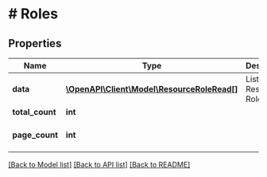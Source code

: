 # # Roles

## Properties

Name | Type | Description | Notes
------------ | ------------- | ------------- | -------------
**data** | [**\OpenAPI\Client\Model\ResourceRoleRead[]**](ResourceRoleRead.md) | List of Resource Roles |
**total_count** | **int** |  |
**page_count** | **int** |  | [optional] [default to 0]

[[Back to Model list]](../../README.md#models) [[Back to API list]](../../README.md#endpoints) [[Back to README]](../../README.md)
